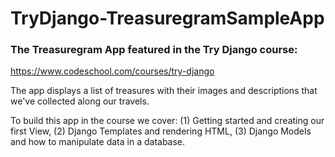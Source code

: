 # TryDjango-TreasuregramSampleApp
### The Treasuregram App featured in the Try Django course:
https://www.codeschool.com/courses/try-django

The app displays a list of treasures with their images and descriptions that we've collected along our travels.  

To build this app in the course we cover: (1) Getting started and creating our first View, (2) Django Templates and rendering HTML, (3) Django Models and how to manipulate data in a database.
